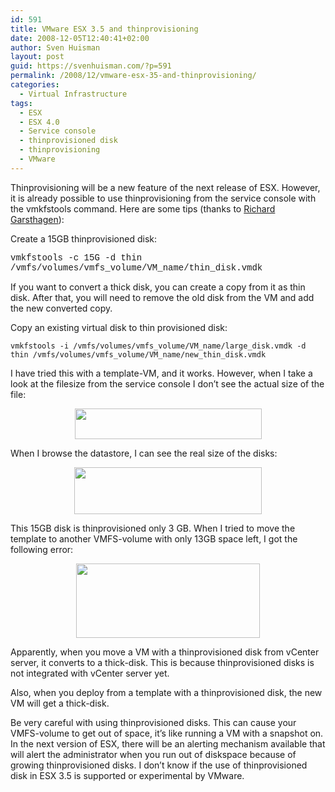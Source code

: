 ```yaml
---
id: 591
title: VMware ESX 3.5 and thinprovisioning
date: 2008-12-05T12:40:41+02:00
author: Sven Huisman
layout: post
guid: https://svenhuisman.com/?p=591
permalink: /2008/12/vmware-esx-35-and-thinprovisioning/
categories:
  - Virtual Infrastructure
tags:
  - ESX
  - ESX 4.0
  - Service console
  - thinprovisioned disk
  - thinprovisioning
  - VMware
---
```

Thinprovisioning will be a new feature of the next release of ESX. However, it is already possible to use thinprovisioning from the service console with the vmkfstools command. Here are some tips (thanks to <a title="run-virtual" href="http://www.run-virtual.com/?p=223" target="_blank">Richard Garsthagen</a>):

Create a 15GB thinprovisioned disk:

<span style="font-family: Courier New;">vmkfstools -c 15G -d thin /vmfs/volumes/vmfs_volume/VM_name/thin_disk.vmdk</span>

If you want to convert a thick disk, you can create a copy from it as thin disk. After that, you will need to remove the old disk from the VM and add the new converted copy.<!--more-->

Copy an existing virtual disk to thin provisioned disk:

`vmkfstools -i /vmfs/volumes/vmfs_volume/VM_name/large_disk.vmdk -d thin /vmfs/volumes/vmfs_volume/VM_name/new_thin_disk.vmdk`

I have tried this with a template-VM, and it works. However, when I take a look at the filesize from the service console I don&#8217;t see the actual size of the file:

<p style="TEXT-ALIGN: center">
  <a href="https://svenhuisman.com/wp-content/uploads/2008/12/thincmd.jpg"><img class="aligncenter size-medium wp-image-592" title="thincmd" src="https://svenhuisman.com/wp-content/uploads/2008/12/thincmd-299x49.jpg" alt="" width="299" height="49" /></a>
</p>

When I browse the datastore, I can see the real size of the disks:

<p style="TEXT-ALIGN: center">
  <a href="https://svenhuisman.com/wp-content/uploads/2008/12/thindatastor.jpg"><img class="size-medium wp-image-593  aligncenter" title="thindatastor" src="https://svenhuisman.com/wp-content/uploads/2008/12/thindatastor-300x75.jpg" alt="" width="300" height="75" /></a>
</p>

This 15GB disk is thinprovisioned only 3 GB. When I tried to move the template to another VMFS-volume with only 13GB space left, I got the following error:

<p style="TEXT-ALIGN: center">
  <a href="https://svenhuisman.com/wp-content/uploads/2008/12/thinerror.jpg"><img class="size-medium wp-image-594  aligncenter" title="thinerror" src="https://svenhuisman.com/wp-content/uploads/2008/12/thinerror.jpg" alt="" width="294" height="119" /></a>
</p>

<p style="TEXT-ALIGN: left">
  Apparently, when you move a VM with a thinprovisioned disk from vCenter server, it converts to a thick-disk. This is because thinprovisioned disks is not integrated with vCenter server yet.
</p>

<p style="TEXT-ALIGN: left">
  Also, when you deploy from a template with a thinprovisioned disk, the new VM will get a thick-disk.
</p>

<p style="TEXT-ALIGN: left">
  Be very careful with using thinprovisioned disks. This can cause your VMFS-volume to get out of space, it&#8217;s like running a VM with a snapshot on. In the next version of ESX, there will be an alerting mechanism available that will alert the administrator when you run out of diskspace because of growing thinprovisioned disks. I don&#8217;t know if the use of thinprovisioned disk in ESX 3.5 is supported or experimental by VMware.
</p>